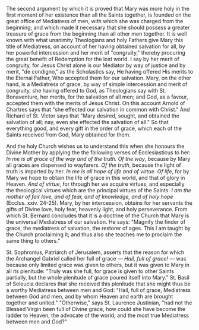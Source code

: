 
The second argument by which it is proved that Mary was more holy in the first moment of her existence than all the Saints together, is founded on the great office of Mediatress of men, with which she was charged from the beginning; and which made it necessary that she should possess a greater treasure of grace from the beginning than all other men together. It is well known with what unanimity Theologians and holy Fathers give Mary this title of Mediatress, on account of her having obtained salvation for all, by her powerful intercession and her merit of \"congruity,\" thereby procuring the great benefit of Redemption for the lost world. I say by her merit of congruity, for Jesus Christ alone is our Mediator by way of justice and by merit, \"de condigno,\" as the Scholastics say, He having offered His merits to the Eternal Father, Who accepted them for our salvation. Mary, on the other hand, is a Mediatress of grace, by way of simple intercession and merit of congruity, she having offered to God, as Theologians say with St. Bonaventure, her merits, for the salvation of all men; and God, as a favour, accepted them with the merits of Jesus Christ. On this account Arnold of Chartres says that \"she effected our salvation in common with Christ.\" And Richard of St. Victor says that \"Mary desired, sought, and obtained the salvation of all; nay, even she effected the salvation of all.\" So that everything good, and every gift in the order of grace, which each of the Saints received from God, Mary obtained for them.

And the holy Church wishes us to understand this when she honours the Divine Mother by applying the the following verses of Ecclesiasticus to her: *In me is all grace of the way and of the truth. Of the way*, because by Mary all graces are dispensed to wayfarers. *Of the truth*, because the light of truth is imparted by her. *In me is all hope of life and of virtue. Of life*, for by Mary we hope to obtain the life of grace in this world, and that of glory in Heaven. *And of virtue*, for through her we acquire virtues, and especially the theological virtues which are the principal virtues of the Saints. *I am the mother of fair love, and of fear, and of knowledge, and of holy hope* (Ecclus. xxiv. 24-25). Mary, by her intercession, obtains for her servants the gifts of Divine love, holy fear, heavenly light, and holy perseverance. From which St. Bernard concludes that it is a doctrine of the Church that Mary is the universal Mediatress of our salvation. He says: \"Magnify the finder of grace, the mediatress of salvation, the restorer of ages. This I am taught by the Church proclaiming it; and thus also she teaches me to proclaim the same thing to others.\"

St. Sophronius, Patriarch of Jerusalem, asserts that the reason for which the Archangel Gabriel called her full of grace — *Hail, full of grace!* — was because only limited grace was given to others, but it was given to Mary in all its plenitude: \"Truly was she full, for grace is given to other Saints partially, but the whole plenitude of grace poured itself into Mary.\" St. Basil of Seleucia declares that she received this plenitude that she might thus be a worthy Mediatress between men and God: \"Hail, full of grace, Mediatress between God and men, and by whom Heaven and earth are brought together and united.\" \"Otherwise,\" says St. Laurence Justinian, \"had not the Blessed Virgin been full of Divine grace, how could she have become the ladder to Heaven, the advocate of the world, and the most true Mediatress between men and God?\"

